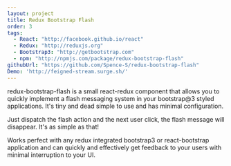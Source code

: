 ```yaml
---
layout: project
title: Redux Bootstrap Flash
order: 3
tags:
  - React: "http://facebook.github.io/react"
  - Redux: "http://reduxjs.org"
  - Bootstrap3: "http://getbootstrap.com"
  - npm: "http://npmjs.com/package/redux-bootstrap-flash"
githubUrl: "https://github.com/Spence-S/redux-bootstrap-flash"
Demo: 'http://feigned-stream.surge.sh/'
---
```


redux-bootstrap-flash is a small react-redux component that allows you to quickly implement a flash messaging system in your bootstrap@3 styled applications. It's tiny and dead simple to use and has minimal configuration.

Just dispatch the flash action and the next user click, the flash message will disappear. It's as simple as that!

Works perfect with any redux integrated bootstrap3 or react-bootstrap application and can quickly and effectively get feedback to your users with minimal interruption to your UI.

